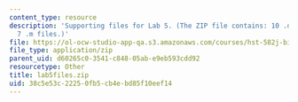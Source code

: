 ```yaml
---
content_type: resource
description: 'Supporting files for Lab 5. (The ZIP file contains: 10 .dat files and
  7 .m files.)'
file: https://ol-ocw-studio-app-qa.s3.amazonaws.com/courses/hst-582j-biomedical-signal-and-image-processing-spring-2007/38c5e53c22250fb5cb4ebd85f10eef14_lab5files.zip
file_type: application/zip
parent_uid: d60265c0-3541-c848-05ab-e9eb593cdd92
resourcetype: Other
title: lab5files.zip
uid: 38c5e53c-2225-0fb5-cb4e-bd85f10eef14
---
```

